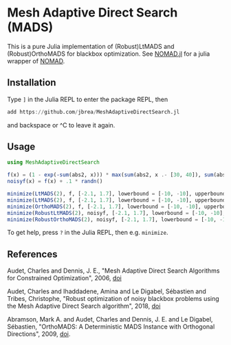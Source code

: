 # Mesh Adaptive Direct Search (MADS)

This is a pure Julia implementation of (Robust)LtMADS and (Robust)OrthoMADS for
blackbox optimization. See [NOMAD.jl](https://github.com/ppascal97/NOMAD.jl) for
a julia wrapper of [NOMAD](https://www.gerad.ca/nomad/).

## Installation

Type `]` in the Julia REPL to enter the package REPL, then
```julia
add https://github.com/jbrea/MeshAdaptiveDirectSearch.jl
```
and backspace or ^C to leave it again.

## Usage
```julia
using MeshAdaptiveDirectSearch

f(x) = (1 - exp(-sum(abs2, x))) * max(sum(abs2, x .- [30, 40]), sum(abs2, x .+ [30, 40]))
noisyf(x) = f(x) + .1 * randn()

minimize(LtMADS(2), f, [-2.1, 1.7], lowerbound = [-10, -10], upperbound = [10, 10])
minimize(LtMADS(2), f, [-2.1, 1.7], lowerbound = [-10, -10], upperbound = [10, 10], constraints = [x -> sum(x) < .5])
minimize(OrthoMADS(2), f, [-2.1, 1.7], lowerbound = [-10, -10], upperbound = [10, 10])
minimize(RobustLtMADS(2), noisyf, [-2.1, 1.7], lowerbound = [-10, -10], upperbound = [10, 10])
minimize(RobustOrthoMADS(2), noisyf, [-2.1, 1.7], lowerbound = [-10, -10], upperbound = [10, 10])
```

To get help, press `?` in the Julia REPL, then e.g. `minimize`.

## References
Audet, Charles and Dennis, J. E., "Mesh Adaptive Direct Search Algorithms for
Constrained Optimization", 2006, [doi](http://dx.doi.org/10.1137/040603371)

Audet, Charles and Ihaddadene, Amina and Le Digabel, Sébastien and Tribes,
Christophe, "Robust optimization of noisy blackbox problems using the Mesh
Adaptive Direct Search algorithm", 2018, [doi](http://dx.doi.org/10.1007/s11590-017-1226-6)

Abramson, Mark A. and Audet, Charles and Dennis, J. E. and Le Digabel,
Sébastien, "OrthoMADS: A Deterministic MADS Instance with Orthogonal
Directions", 2009, [doi](http://dx.doi.org/10.1137/080716980).
